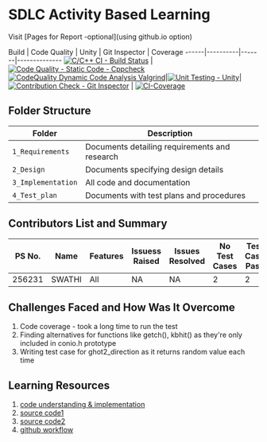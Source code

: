 # SDLC Activity Based Learning

Visit [Pages for Report -optional](using github.io option)

Build | Code Quality | Unity | Git Inspector | Coverage
------|----------|-------|--------------
[![C/C++ CI - Build Status](https://github.com/256231/Miniproject/actions/workflows/c-cpp.yml/badge.svg)](https://github.com/256231/Miniproject/actions/workflows/c-cpp.yml) | [![Code Quality - Static Code - Cppcheck](https://github.com/256231/Miniproject/actions/workflows/cppcheck.yml/badge.svg)](https://github.com/256231/Miniproject/actions/workflows/cppcheck.yml) [![CodeQuality Dynamic Code Analysis Valgrind](https://github.com/256231/Miniproject/actions/workflows/CodeQuality_Dynamic.yml/badge.svg)](https://github.com/256231/Miniproject/actions/workflows/CodeQuality_Dynamic.yml)|[![Unit Testing - Unity](https://github.com/256231/Miniproject/actions/workflows/unity.yml/badge.svg)](https://github.com/256231/Miniproject/actions/workflows/unity.yml)| [![Contribution Check - Git Inspector](https://github.com/256231/Miniproject/actions/workflows/gitinspector.yml/badge.svg)](https://github.com/256231/Miniproject/actions/workflows/gitinspector.yml) | [![CI-Coverage](https://github.com/256231/Miniproject/actions/workflows/coverage.yml/badge.svg)](https://github.com/256231/Miniproject/actions/workflows/coverage.yml)


## Folder Structure
Folder             | Description
-------------------| -----------------------------------------
`1_Requirements`   | Documents detailing requirements and research
`2_Design`         | Documents specifying design details
`3_Implementation` | All code and documentation
`4_Test_plan`      | Documents with test plans and procedures

## Contributors List and Summary

PS No. |  Name   |    Features         | Issuess Raised |Issues Resolved|No Test Cases|Test Case Pass
-------|---------|---------------------|----------------|---------------|-------------|--------------
256231 | SWATHI  |     All             | NA             | NA            | 2           | 2   
    

## Challenges Faced and How Was It Overcome

1. Code coverage - took a long time to run the test
2. Finding alternatives for functions like getch(), kbhit() as they're only included in conio.h prototype
3. Writing test case for ghot2_direction as it returns random value each time

## Learning Resources
1. [code understanding & implementation](https://www.youtube.com/watch?v=fAmCCXjrSjQ)
2. [source code1](https://github.com/CodeSenpii/pacman-console-mode/blob/master/pac)
3. [source code2](https://github.com/CodeSenpii/pacman2)
4. [github workflow](https://docs.github.com/en/actions/learn-github-action)


